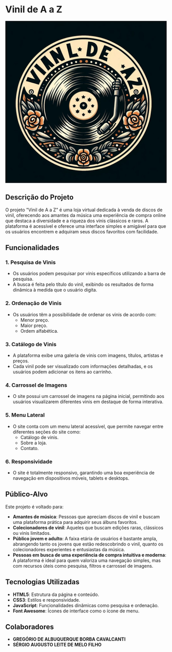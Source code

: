 # Vinil de A a Z

<img src="/src/logo.jpg">

## Descrição do Projeto

O projeto "Vinil de A a Z" é uma loja virtual dedicada à venda de discos de vinil, oferecendo aos amantes da música uma experiência de compra online que destaca a diversidade e a riqueza dos vinis clássicos e raros. A plataforma é acessível e oferece uma interface simples e amigável para que os usuários encontrem e adquiram seus discos favoritos com facilidade.

## Funcionalidades

### 1. **Pesquisa de Vinis**
- Os usuários podem pesquisar por vinis específicos utilizando a barra de pesquisa.
- A busca é feita pelo título do vinil, exibindo os resultados de forma dinâmica à medida que o usuário digita.

### 2. **Ordenação de Vinis**
- Os usuários têm a possibilidade de ordenar os vinis de acordo com:
  - Menor preço.
  - Maior preço.
  - Ordem alfabética.

### 3. **Catálogo de Vinis**
- A plataforma exibe uma galeria de vinis com imagens, títulos, artistas e preços.
- Cada vinil pode ser visualizado com informações detalhadas, e os usuários podem adicionar os itens ao carrinho.

### 4. **Carrossel de Imagens**
- O site possui um carrossel de imagens na página inicial, permitindo aos usuários visualizarem diferentes vinis em destaque de forma interativa.

### 5. **Menu Lateral**
- O site conta com um menu lateral acessível, que permite navegar entre diferentes seções do site como:
  - Catálogo de vinis.
  - Sobre a loja.
  - Contato.

### 6. **Responsividade**
- O site é totalmente responsivo, garantindo uma boa experiência de navegação em dispositivos móveis, tablets e desktops.

## Público-Alvo

Este projeto é voltado para:
- **Amantes de música**: Pessoas que apreciam discos de vinil e buscam uma plataforma prática para adquirir seus álbuns favoritos.
- **Colecionadores de vinil**: Aqueles que buscam edições raras, clássicos ou vinis limitados.
- **Público jovem e adulto**: A faixa etária de usuários é bastante ampla, abrangendo tanto os jovens que estão redescobrindo o vinil, quanto os colecionadores experientes e entusiastas da música.
- **Pessoas em busca de uma experiência de compra intuitiva e moderna**: A plataforma é ideal para quem valoriza uma navegação simples, mas com recursos úteis como pesquisa, filtros e carrossel de imagens.

## Tecnologias Utilizadas

- **HTML5**: Estrutura da página e conteúdo.
- **CSS3**: Estilos e responsividade.
- **JavaScript**: Funcionalidades dinâmicas como pesquisa e ordenação.
- **Font Awesome**: Ícones de interface como o ícone de menu.

## Colaboradores
- **GREGÓRIO DE ALBUQUERQUE BORBA CAVALCANTI**
- **SÉRGIO AUGUSTO LEITE DE MELO FILHO**